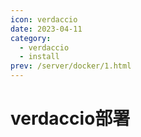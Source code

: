 ```yaml
---
icon: verdaccio
date: 2023-04-11
category: 
  - verdaccio
  - install
prev: /server/docker/1.html
---
```

# verdaccio部署